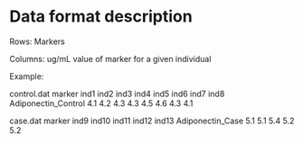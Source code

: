 Data format description
=======================
Rows:
Markers

Columns:
ug/mL value of marker for a given individual

Example:

control.dat
marker ind1 ind2 ind3 ind4 ind5 ind6 ind7 ind8
Adiponectin_Control 4.1 4.2 4.3 4.3 4.5 4.6 4.3 4.1

case.dat
marker ind9 ind10 ind11 ind12 ind13
Adiponectin_Case 5.1 5.1 5.4 5.2 5.2
